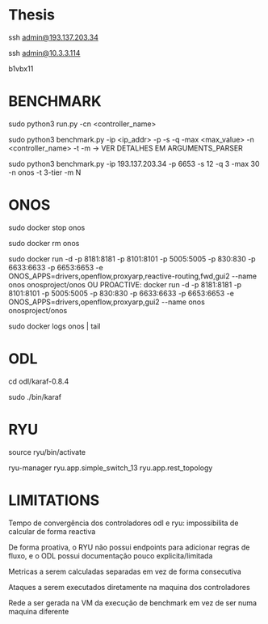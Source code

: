 # Thesis

ssh admin@193.137.203.34

ssh admin@10.3.3.114

b1vbx11

# BENCHMARK

sudo python3 run.py -cn <controller_name>

sudo python3 benchmark.py -ip <ip_addr> -p <port> -s <inicial> -q <query> -max <max_value> -n <controller_name> -t <topology> -m <metrics>  -> VER DETALHES EM ARGUMENTS_PARSER

sudo python3 benchmark.py -ip 193.137.203.34 -p 6653 -s 12 -q 3 -max 30 -n onos -t 3-tier -m N



# ONOS
sudo docker stop onos

sudo docker rm onos

sudo docker run -d -p 8181:8181 -p 8101:8101 -p 5005:5005 -p 830:830 -p 6633:6633 -p 6653:6653 -e ONOS_APPS=drivers,openflow,proxyarp,reactive-routing,fwd,gui2 --name onos onosproject/onos
OU PROACTIVE:
docker run -d -p 8181:8181 -p 8101:8101 -p 5005:5005 -p 830:830 -p 6633:6633 -p 6653:6653 -e ONOS_APPS=drivers,openflow,proxyarp,gui2 --name onos onosproject/onos

sudo docker logs onos | tail


# ODL
cd odl/karaf-0.8.4

sudo ./bin/karaf

# RYU
source ryu/bin/activate

ryu-manager ryu.app.simple_switch_13 ryu.app.rest_topology 


# LIMITATIONS

Tempo de convergência dos controladores odl e ryu: impossibilita de calcular de forma reactiva

De forma proativa, o RYU não possui endpoints para adicionar regras de fluxo, e o ODL possui documentação pouco explicita/limitada

Metricas a serem calculadas separadas em vez de forma consecutiva

Ataques a serem executados diretamente na maquina dos controladores

Rede a ser gerada na VM da execução de benchmark em vez de ser numa maquina diferente

